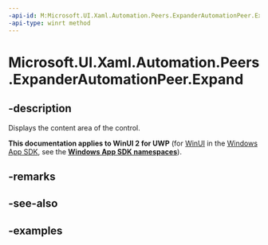 ```yaml
---
-api-id: M:Microsoft.UI.Xaml.Automation.Peers.ExpanderAutomationPeer.Expand
-api-type: winrt method
---
```


# Microsoft.UI.Xaml.Automation.Peers.ExpanderAutomationPeer.Expand

<!--
public void Expand ();
-->


## -description

Displays the content area of the control.

**This documentation applies to WinUI 2 for UWP** (for [WinUI](/windows/apps/winui/winui3/) in the [Windows App SDK](/windows/apps/windows-app-sdk/), see the **[Windows App SDK namespaces](/windows/windows-app-sdk/api/winrt/)**).

## -remarks

## -see-also

## -examples



